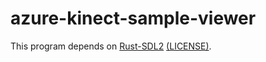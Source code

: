 azure-kinect-sample-viewer
=====

This program depends on [Rust-SDL2](https://github.com/Rust-SDL2/rust-sdl2) [(LICENSE)](https://github.com/Rust-SDL2/rust-sdl2/blob/master/LICENSE).